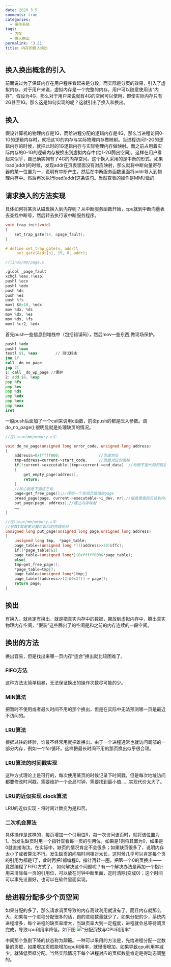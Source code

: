 ```yaml
---
date: 2020.3.5
comments: true
categories:
  - 操作系统
tags:
  - 内存
  - 换入换出
permalink: '3.21'
title: 内存的换入换出
---
```

## 换入换出概念的引入

前面说过为了保证内存在用户程序看起来是分段，而实际是分页的效果，引入了虚拟内存。对于用户来说，虚拟内存是一个完整的内存，用户可以随意使用该“内存”，假设为4G，那么对于用户来说就有4G的空间可以使用，即使实际内存只有2G甚至1G。那么这是如何实现的呢？这就引出了换入和换出。

## 换入

假设计算机的物理内存是1G，而给进程分配的逻辑内存是4G，那么当进程访问0-1G的逻辑内存时，就把这1G的内存与实际物理内存做映射。当进程访问1-2G的逻辑内存的时候，就把此时的1G逻辑内存与实际物理内存做映射。而之前占用着实际内存的0-1G的逻辑内存被换出到虚拟内存中(给1-2G腾出空间)。这样在用户看起来似乎，自己确实拥有了4G的内存空间。这个换入采用的是中断的形式，如果load[addr]的时候，发现addr在页表里面没有对应映射，那么就将中断向量寄存器的某一位置为一，说明有中断产生。然后在中断服务函数里面将addr导入到物理内存中。然后再次执行load[addr]这条语句。当然查表的操作是MMU做的.

## 请求换入的方法实现

具体如何将某页从磁盘换入到内存呢？从中断服务函数开始，cpu就到中断向量表去查找中断号，然后转去执行该中断服务程序。

```c
void trap_init(void)
{
    set_trap_gate(14, &page_fault);
}

# define set_trap_gate(n, addr)\
    _set_gate(&idt[n], 15, 0, addr);
```

```c
//linux/mm/page.s

.globl _page_fault
xchgl %eax,(%esp)
pushl %ecx
pushl %edx
push %ds
push %es
push %fs
movl $0x10, %edx
mov %dx, %ds
mov %dx, %es
mov %dx, %fs
movl %cr2, %edx
```

首先push一些信息到堆栈中（包括错误码），然后mov一些东西,做现场保护。

```asm
pushl %edx
pushl %eax
testl $1, %eax        // 测试标志
jne 1f
call _do_no_page
jmp 2f
1: call _do_wp_page //保护
2: add $8, %esp
pop %fs
pop %es
pop %ds
pop %edx
pop %ecx
pop %eax
iret
```

一般push后面加了一个call来调用c函数，前面push的都是压入参数。调do_no_page();很明显就是处理缺页的情况。

```c
//在linux/mm/memory.c中

void do_no_page(unsigned long error_code, unsigned long address)
{
    address&=0xfffff000;                 //页面地址
    tmp=address–current->start_code;     //页面对应的偏移
    if(!current->executable||tmp>=current->end_data)  //判断不是代码和数据
    {
        get_empty_page(address);
        return;
    }
    //核心就是下面这三句
    page=get_free_page();//得到一个空闲页赋值给page
    bread_page(page, current->executable->i_dev, nr);//磁盘里面的页读到内存中
    put_page(page, address);//建立内存映射
    ……
}
```

```c
//在linux/mm/memory.c中
//参数1就是要计算后返回的物理地址
unsigned long put_page(unsigned long page,unsigned long address)
{
    unsigned long tmp， *page_table;
    page_table=(unsigned long *)((address>>20)&ffc);
    if((*page_table)&1)
    page_table=(unsigned long*)(0xfffff000&*page_table);
    else{
    tmp=get_free_page();
    *page_table=tmp|7;
    page_table=(unsigned long*)tmp;}
    page_table[(address>>12)&0x3ff] = page|7;
    return page;
}
```

## 换出

有换入，就肯定有换出，就是把真实内存中的数据，挪放到虚拟内存中，腾出真实物理内存空间，“假装”这些腾出了的空间是和之前的内存连续的一段空间。

## 换出的方法

换出容易，但是找出来哪一页内存“适合”换出就比较困难了。

### FIFO方法

这种方法太简单粗暴，无法保证换出的操作次数尽可能的少。

### MIN算法

把暂时不使用或者最久时间不用的那个换出，但是在实际中无法预测哪一页是最近不访问的。

### LRU算法

根据过往的经验，谁最不经常用就把谁换出。由于一个进程通常也就访问局部的一部分内存，例如一个for循环。这样把最长时间不用的那页换出似乎很合理。

### LRU算法的时间戳实现

这种方式理论上是可行的，每次使用某页的时候记录下时间戳，但是每次地址访问都要修改时间戳，需要维护一个全局时钟，需要找到最小值……实现代价太大了。

### LRU的近似实现 clock算法

LRU的近似实现 - 将时间计数变为是和否。

### 二次机会算法

具体操作是这样的，每页增加一个引用位R，每一次访问该页时，就将该位置为1。当发生缺页时用一个指针查看每一页的引用位，如果是1则将其置为0，如果是0就直接淘汰。在实际中，缺页的情况肯定不会很多；如果缺页很多了，说明内存太小了或者算法不行。发生缺页的间隔时间相对太长，这时候几乎可以肯定每个页的引用为都是1了，此时再把1都编程0，指针再转一圈，把第一个0的页换出——竟然编程了FIFO方式了。
如何解决这个问题呢？有一个解决办法是再加一个指针用来清除每一页的引用位，可以放在时钟中断里面，定时清除(变成0)；这个时间可以事先设置好，也可以在软件里面实现。

## 给进程分配多少个页空间

如果分配的多了，那么请求调页导致的内存高效利用就没有了。而且内存就那么大，如果每一个进程分配很多的话，跑的进程数量就少了。如果分配的少，系统内进程增多，每个进程的缺页率增大，当缺页率大到一定程度，进程就会总等待调页完成，导致cpu利用率降低。如下图
![“分配页数与CPU利用率”](https://pic.downk.cc/item/5e719018e83c3a1e3a9a2119.jpg "分配页数与CPU利用率")

中间那个急剧下降的状态称为颠簸。一种可以采用的方法是，先给进程分配一定数量的页框，如果增加页框能增加cpu利用率，就慢慢增加，如果导致cpu利用率减少，就降低页框分配。当然实际情况下每个进程对应的页框数量肯定是得动态调整的。
